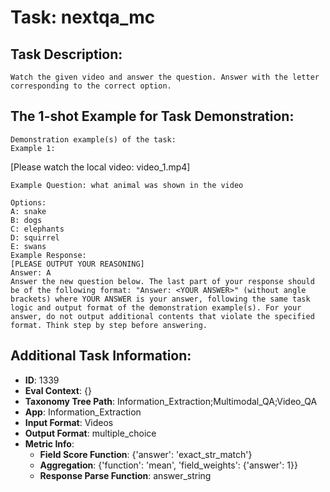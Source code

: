 # Task: nextqa_mc

## Task Description:

```
Watch the given video and answer the question. Answer with the letter corresponding to the correct option.
```

## The 1-shot Example for Task Demonstration:

```
Demonstration example(s) of the task:
Example 1:
```

[Please watch the local video: video_1.mp4]

```
Example Question: what animal was shown in the video

Options:
A: snake
B: dogs
C: elephants
D: squirrel
E: swans
Example Response:
[PLEASE OUTPUT YOUR REASONING]
Answer: A
Answer the new question below. The last part of your response should be of the following format: "Answer: <YOUR ANSWER>" (without angle brackets) where YOUR ANSWER is your answer, following the same task logic and output format of the demonstration example(s). For your answer, do not output additional contents that violate the specified format. Think step by step before answering.
```

## Additional Task Information:

- **ID**: 1339
- **Eval Context**: {}
- **Taxonomy Tree Path**: Information_Extraction;Multimodal_QA;Video_QA
- **App**: Information_Extraction
- **Input Format**: Videos
- **Output Format**: multiple_choice
- **Metric Info**:
  - **Field Score Function**: {'answer': 'exact_str_match'}
  - **Aggregation**: {'function': 'mean', 'field_weights': {'answer': 1}}
  - **Response Parse Function**: answer_string
